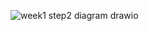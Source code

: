 ![week1  step2  diagram drawio](https://user-images.githubusercontent.com/94315436/146736993-506c293f-66b7-470c-9206-9a1098e3fa86.png)
